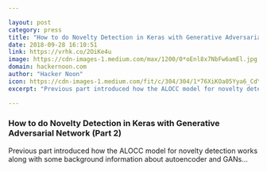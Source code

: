 ```yaml
---

layout: post
category: press
title: "How to do Novelty Detection in Keras with Generative Adversarial Network (Part 2)"
date: 2018-09-28 16:10:51
link: https://vrhk.co/2OiKe4u
image: https://cdn-images-1.medium.com/max/1200/0*oEnl8x7NbFw6amEl.jpg
domain: hackernoon.com
author: "Hacker Noon"
icon: https://cdn-images-1.medium.com/fit/c/304/304/1*76XiKOa05Yya6_CdYX8pVg.jpeg
excerpt: "Previous part introduced how the ALOCC model for novelty detection works along with some background information about autoencoder and GANs…"

---
```


### How to do Novelty Detection in Keras with Generative Adversarial Network (Part 2)

Previous part introduced how the ALOCC model for novelty detection works along with some background information about autoencoder and GANs…